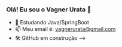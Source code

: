 ### Olá! Eu sou o Vagner Urata 👋



- 🌱 Estudando Java/SpringBoot
- 📫 Meu email é: vagnerurata@gmail.com
- 🛠️ GitHub em construção
-->
  <!-- 🔭 I’m currently working on ...--!>
